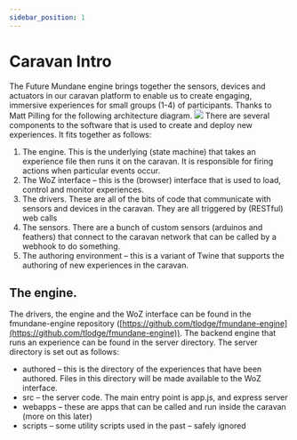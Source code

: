 ```yaml
---
sidebar_position: 1
---
```


# Caravan Intro

The Future Mundane engine brings together the sensors, devices and actuators in our caravan platform to enable us to create engaging, immersive experiences for small groups (1-4) of participants. Thanks to Matt Pilling for the following architecture diagram.
<img src="https://tlodge.github.io/fmundane-engine/img/architecture.png"/> 
There are several components to the software that is used to create and deploy new experiences.  It fits together as follows:

1.	The engine.  This is the underlying (state machine) that takes an experience file then runs it on the caravan.  It is responsible for firing actions when particular events occur.
2.	The WoZ interface – this is the (browser) interface that is used to load, control and monitor experiences.
3.	The drivers.  These are all of the bits of code that communicate with sensors and devices in the caravan.  They are all triggered by (RESTful) web calls
4.	The sensors.  There are a bunch of custom sensors (arduinos and feathers) that connect to the caravan network that can be called by a webhook to do something.
5.	The authoring  environment – this is a variant of Twine that supports the authoring of new experiences in the caravan.

## The engine.

The drivers, the engine and the WoZ interface can be found in the fmundane-engine repository ([https://github.com/tlodge/fmundane-engine](https://github.com/tlodge/fmundane-engine)). The backend engine that runs an experience can be found in the server directory. The server directory is set out as follows:

- authored – this is the directory of the experiences that have been authored. Files in this directory will be made available to the WoZ interface.
- src – the server code. The main entry point is app.js, and express server
- webapps – these are apps that can be called and run inside the caravan (more on this later)
- scripts – some utility scripts used in the past – safely ignored